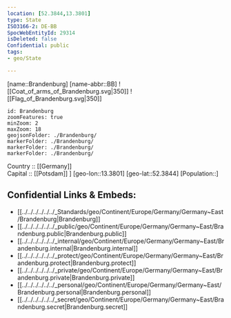 ```yaml
---
location: [52.3844,13.3801] 
type: State
ISO3166-2: DE-BB
SpocWebEntityId: 29314
isDeleted: false
Confidential: public
tags:
- geo/State

---
```

[name::Brandenburg] 
[name-abbr::BB] 
![[Coat_of_arms_of_Brandenburg.svg|350]] 
![[Flag_of_Brandenburg.svg|350]] 

```leaflet
id: Brandenburg
zoomFeatures: true 
minZoom: 2 
maxZoom: 18
geojsonFolder: ./Brandenburg/
markerFolder: ./Brandenburg/
markerFolder: ./Brandenburg/
markerFolder: ./Brandenburg/
```

Country :: [[Germany]]  
Capital :: [[Potsdam]] ] 
[geo-lon::13.3801] 
[geo-lat::52.3844] 
[Population::] 



## Confidential Links & Embeds: 
- [[../../../../../../_Standards/geo/Continent/Europe/Germany/Germany~East/Brandenburg|Brandenburg]] 
- [[../../../../../../_public/geo/Continent/Europe/Germany/Germany~East/Brandenburg.public|Brandenburg.public]] 
- [[../../../../../../_internal/geo/Continent/Europe/Germany/Germany~East/Brandenburg.internal|Brandenburg.internal]] 
- [[../../../../../../_protect/geo/Continent/Europe/Germany/Germany~East/Brandenburg.protect|Brandenburg.protect]] 
- [[../../../../../../_private/geo/Continent/Europe/Germany/Germany~East/Brandenburg.private|Brandenburg.private]] 
- [[../../../../../../_personal/geo/Continent/Europe/Germany/Germany~East/Brandenburg.personal|Brandenburg.personal]] 
- [[../../../../../../_secret/geo/Continent/Europe/Germany/Germany~East/Brandenburg.secret|Brandenburg.secret]] 
